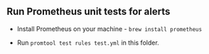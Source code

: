 ## Run Prometheus unit tests for alerts

- Install Prometheus on your machine - `brew install prometheus`

- Run `promtool test rules test.yml` in this folder.